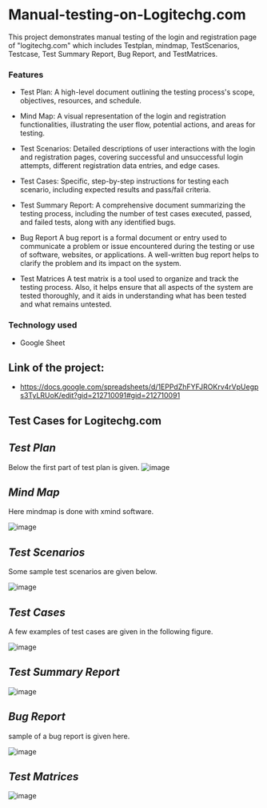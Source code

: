 # Manual-testing-on-Logitechg.com

This project demonstrates manual testing of the login and registration page of "logitechg.com" which includes Testplan, mindmap, TestScenarios, Testcase, Test Summary Report, Bug Report, and TestMatrices.

### Features

   - Test Plan:
A high-level document outlining the testing process's scope, objectives, resources, and schedule.

   - Mind Map: 
A visual representation of the login and registration functionalities, illustrating the user flow, potential actions, and areas for testing.

   - Test Scenarios:
Detailed descriptions of user interactions with the login and registration pages, covering successful and unsuccessful login attempts, different registration data entries, and edge cases.

   - Test Cases: 
Specific, step-by-step instructions for testing each scenario, including expected results and pass/fail criteria.

 - Test Summary Report:
A comprehensive document summarizing the testing process, including the number of test cases executed, passed, and failed tests, along with any identified bugs.

- Bug Report
A bug report is a formal document or entry used to communicate a problem or issue encountered during the testing or use of software, websites, or applications. A well-written bug report helps to clarify the problem and its impact on the system.

 - Test Matrices
A test matrix is a tool used to organize and track the testing process. Also, it helps ensure that all aspects of the system are tested thoroughly, and it aids in understanding what has been tested and what remains untested.

### Technology used
- Google Sheet

## Link of the project:

 - https://docs.google.com/spreadsheets/d/1EPPdZhFYFJROKrv4rVpUegps3TyLRUoK/edit?gid=212710091#gid=212710091

## Test Cases for Logitechg.com

 ## _**Test Plan**_
 Below the first part of test plan is given.
![image](https://github.com/user-attachments/assets/31b75a01-59d5-4432-a887-aa42e7cb952e)

 ## _**Mind Map**_
Here mindmap is done with xmind software.

![image](https://github.com/user-attachments/assets/2aed9855-e35e-4e1a-ab37-2e60d34eb3c2)

 ## _**Test Scenarios**_
 Some sample test scenarios are given below.
 
 ![image](https://github.com/user-attachments/assets/f1889472-4f8d-40ff-b283-1d6ea3628c05)

 ## _**Test Cases**_
 A few examples of test cases are given in the following figure.

 ![image](https://github.com/user-attachments/assets/9b207b8e-2f44-452f-8282-4af2f003d6fd)

   ## _**Test Summary Report**_

![image](https://github.com/user-attachments/assets/58373a4e-0807-45c9-a110-970e7bb18541)

## _**Bug Report**_
sample of a bug report is given here.

![image](https://github.com/user-attachments/assets/e4d61a68-1925-48a7-8712-e4c864eea3f1)

## _**Test Matrices**_

![image](https://github.com/user-attachments/assets/66e82678-5936-4233-8789-da08cb677685)










    

